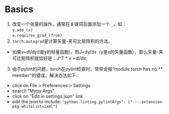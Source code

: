 # Basics
1. 改变一个张量的操作，通常在关键词后面添加一个 ```_```。如：  
  ```y.add_(x)```  
  ```a.requires_grad_(True)```
2. ```torch.autograd```是计算矢量-夹可比矩阵积的方法。
  + 如果v=dl/dy(l是y的标量函数)，而J=dy/dx（y是x的矢量函数），那么矢量-夹可比矩阵积就恰好是：J^T * v =dl/dx;
3. 由于pylint的问题，torch在pylint检查时，常常会报“module torch has no ** member”的错误，解决办法如下：
  + click on File > Preferences > Settings.
  + search “Mypy Args”
  + click on "Edit in settings.json" link
  + edit the json to include: ```"python.linting.pylintArgs": ["----extension-pkg-whitelist=1xml"]```
